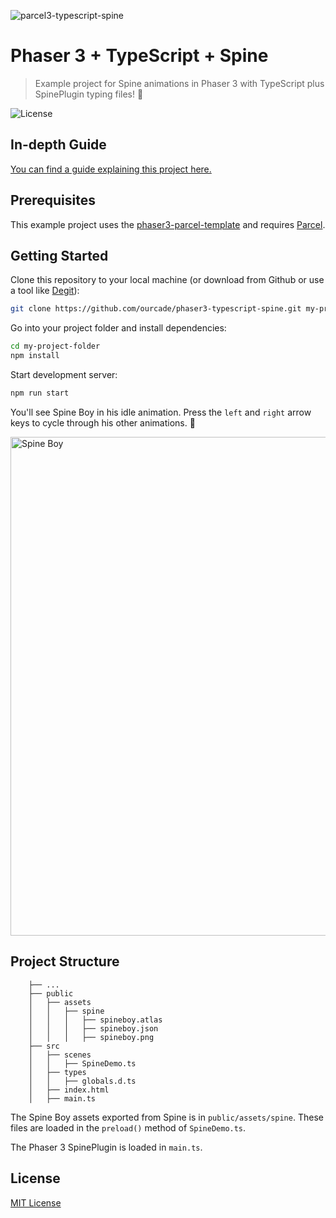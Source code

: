 ![parcel3-typescript-spine](https://user-images.githubusercontent.com/2236153/72027279-9e637980-323b-11ea-984e-7da548af5a83.png)

# Phaser 3 + TypeScript + Spine
> Example project for Spine animations in Phaser 3 with TypeScript plus SpinePlugin typing files! 🌟

![License](https://img.shields.io/badge/license-MIT-green)

## In-depth Guide

[You can find a guide explaining this project here.](https://blog.ourcade.co/posts/2020/phaser-3-parcel-typescript-spine/)

## Prerequisites

This example project uses the [phaser3-parcel-template](https://github.com/ourcade/phaser3-parcel-template) and requires [Parcel](https://parceljs.org/).

## Getting Started

Clone this repository to your local machine (or download from Github or use a tool like [Degit](https://github.com/Rich-Harris/degit)):

```bash
git clone https://github.com/ourcade/phaser3-typescript-spine.git my-project-folder
```

Go into your project folder and install dependencies:

```bash
cd my-project-folder
npm install
```

Start development server:

```bash
npm run start
```

You'll see Spine Boy in his idle animation. Press the `left` and `right` arrow keys to cycle through his other animations. 🎉

<img width="798" alt="Spine Boy" src="https://user-images.githubusercontent.com/2236153/72027349-e1255180-323b-11ea-8805-172bb5348a3d.png">


## Project Structure

```
    ├── ...
    ├── public
	│   ├── assets
	│   │   ├── spine
	│   │   │   ├── spineboy.atlas
	│   │   │   ├── spineboy.json
	│   │   │   ├── spineboy.png
    ├── src
    │   ├── scenes
    │   │   ├── SpineDemo.ts
	│   ├── types
	│   │   ├── globals.d.ts
    │   ├── index.html
    │   ├── main.ts
```

The Spine Boy assets exported from Spine is in `public/assets/spine`. These files are loaded in the `preload()` method of `SpineDemo.ts`.

The Phaser 3 SpinePlugin is loaded in `main.ts`.

## License

[MIT License](https://github.com/ourcade/phaser3-parcel-template/blob/master/LICENSE)
